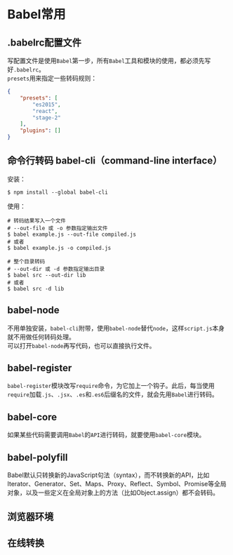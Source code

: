 # Babel常用

## .babelrc配置文件
写配置文件是使用`Babel`第一步，所有`Babel`工具和模块的使用，都必须先写好`.babelrc`。  
`presets`用来指定一些转码规则：
```json
{
    "presets": [
        "es2015",
        "react",
        "stage-2"
    ],
    "plugins": []
}
```

## 命令行转码 babel-cli（command-line interface）
安装：
```shell
$ npm install --global babel-cli
```

使用：
```shell
# 转码结果写入一个文件
# --out-file 或 -o 参数指定输出文件
$ babel example.js --out-file compiled.js
# 或者
$ babel example.js -o compiled.js

# 整个目录转码
# --out-dir 或 -d 参数指定输出目录
$ babel src --out-dir lib
# 或者
$ babel src -d lib
```


## babel-node
不用单独安装，`babel-cli`附带，使用`babel-node`替代`node`，这样`script.js`本身就不用做任何转码处理。  
可以打开`babel-node`再写代码，也可以直接执行文件。


## babel-register
`babel-register`模块改写`require`命令，为它加上一个钩子。此后，每当使用`require`加载`.js`、`.jsx`、`.es`和`.es6`后缀名的文件，就会先用`Babel`进行转码。

## babel-core
如果某些代码需要调用`Babel`的`API`进行转码，就要使用`babel-core`模块。

## babel-polyfill
Babel默认只转换新的JavaScript句法（syntax），而不转换新的API，比如Iterator、Generator、Set、Maps、Proxy、Reflect、Symbol、Promise等全局对象，以及一些定义在全局对象上的方法（比如Object.assign）都不会转码。

## 浏览器环境

## 在线转换